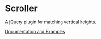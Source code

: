 Scroller
========

A jQuery plugin for matching vertical heights. 

[Documentation and Examples](http://www.benplum.com/formstone/sizer/)